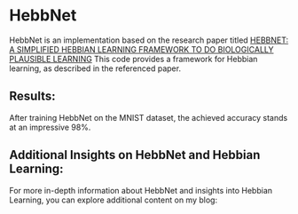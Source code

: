 # HebbNet
HebbNet is an implementation based on the research paper titled 
<a href="https://oar.a-star.edu.sg/storage/2/2jep0k6mw7/gupta.pdf" target="_blank">HEBBNET: A SIMPLIFIED HEBBIAN LEARNING FRAMEWORK TO DO BIOLOGICALLY PLAUSIBLE LEARNING</a> This code provides a framework for Hebbian learning, as described in the referenced paper.

## Results:
After training HebbNet on the MNIST dataset, the achieved accuracy stands at an impressive 98%.

## Additional Insights on HebbNet and Hebbian Learning: 
For more in-depth information about HebbNet and insights into Hebbian Learning, you can explore additional content on my blog:
